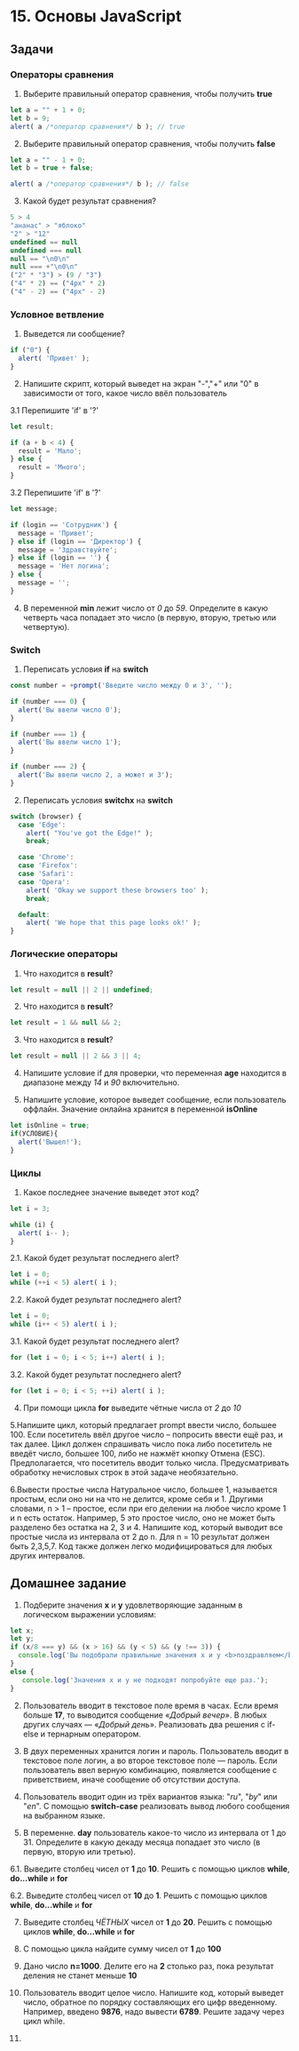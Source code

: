 # 15. Основы JavaScript

## Задачи

### Операторы сравнения

1. Выберите правильный оператор сравнения, чтобы получить **true**
```javascript
let a = "" + 1 + 0;
let b = 9;
alert( a /*оператор сравнения*/ b ); // true
```

2. Выберите правильный оператор сравнения, чтобы получить **false**
```javascript
let a = "" - 1 + 0;
let b = true + false;

alert( a /*оператор сравнения*/ b ); // false
```

3. Какой будет результат сравнения?
```javascript
5 > 4
"ананас" > "яблоко"
"2" > "12"
undefined == null
undefined === null
null == "\n0\n"
null === +"\n0\n"
("2" * "3") > (9 / "3")
("4" * 2) == ("4px" * 2)
("4" - 2) == ("4px" - 2)
```

### Условное ветвление

1. Выведется ли сообщение?
```javascript
if ("0") {
  alert( 'Привет' );
}
```

2. Напишите скрипт, который выведет на экран "-","+" или "0" в зависимости от того, какое число ввёл пользователь

3.1 Перепишите 'if' в '?'
```javascript
let result;

if (a + b < 4) {
  result = 'Мало';
} else {
  result = 'Много';
}
```

3.2 Перепишите 'if' в '?'
```javascript
let message;

if (login == 'Сотрудник') {
  message = 'Привет';
} else if (login == 'Директор') {
  message = 'Здравствуйте';
} else if (login == '') {
  message = 'Нет логина';
} else {
  message = '';
}
```

4. В переменной **min** лежит число от _0_ до _59_. Определите в какую четверть часа попадает это число (в первую, вторую, третью или четвертую).

###  Switch

1. Переписать условия **if** на **switch**
```javascript
const number = +prompt('Введите число между 0 и 3', '');

if (number === 0) {
  alert('Вы ввели число 0');
}

if (number === 1) {
  alert('Вы ввели число 1');
}

if (number === 2) {
  alert('Вы ввели число 2, а может и 3');
}
```

2. Переписать условия **switchx** на **switch**
```javascript
switch (browser) {
  case 'Edge':
    alert( "You've got the Edge!" );
    break;

  case 'Chrome':
  case 'Firefox':
  case 'Safari':
  case 'Opera':
    alert( 'Okay we support these browsers too' );
    break;

  default:
    alert( 'We hope that this page looks ok!' );
}
```

###  Логические операторы

1. Что находится в **result**?
```javascript
let result = null || 2 || undefined;
```

2. Что находится в **result**?
```javascript
let result = 1 && null && 2;
```

3. Что находится в **result**?
```javascript
let result = null || 2 && 3 || 4;
```

4. Напишите условие if для проверки, что переменная **age** находится в диапазоне между _14_ и _90_ включительно.

5. Напишите условие, которое выведет сообщение, если пользователь оффлайн. Значение онлайна хранится в переменной **isOnline**
```javascript
let isOnline = true;
if(УСЛОВИЕ){
  alert('Вышел!');
}
```

### Циклы

1. Какое последнее значение выведет этот код?
```javascript
let i = 3;

while (i) {
  alert( i-- );
}
```

2.1. Какой будет результат последнего alert?
```javascript
let i = 0;
while (++i < 5) alert( i );
```

2.2. Какой будет результат последнего alert?
```javascript
let i = 0;
while (i++ < 5) alert( i );
```

3.1. Какой будет результат последнего alert?
```javascript
for (let i = 0; i < 5; i++) alert( i );
```

3.2. Какой будет результат последнего alert?
```javascript
for (let i = 0; i < 5; ++i) alert( i );
```

4. При помощи цикла **for** выведите чётные числа от _2_ до _10_

5.Напишите цикл, который предлагает prompt ввести число, большее 100. Если посетитель ввёл другое число – попросить ввести ещё раз, и так далее.
Цикл должен спрашивать число пока либо посетитель не введёт число, большее 100, либо не нажмёт кнопку Отмена (ESC).
Предполагается, что посетитель вводит только числа. Предусматривать обработку нечисловых строк в этой задаче необязательно.

6.Вывести простые числа
Натуральное число, большее 1, называется простым, если оно ни на что не делится, кроме себя и 1.
Другими словами, n > 1 – простое, если при его делении на любое число кроме 1 и n есть остаток.
Например, 5 это простое число, оно не может быть разделено без остатка на 2, 3 и 4.
Напишите код, который выводит все простые числа из интервала от 2 до n.
Для n = 10 результат должен быть 2,3,5,7.
Код также должен легко модифицироваться для любых других интервалов.

## Домашнее задание

1. Подберите значения **x** и **y** удовлетворяющие заданным в логическом выражении условиям:
```javascript
let x;
let y;
if (x/8 === y) && (x > 16) && (y < 5) && (y !== 3)) {
  console.log('Вы подобрали правильные значения x и y <b>поздравляем</b>!');
}
else {
   console.log('Значения x и y не подходят попробуйте еще раз.');
}
```

2. Пользователь вводит в текстовое поле время в часах. Если время больше **17**, то выводится сообщение «_Добрый вечер_». В любых других случаях — «_Добрый день_». Реализовать два решения с if-else и тернарным оператором.

3. В двух переменных хранится логин и пароль. Пользователь вводит в текстовое поле логин, а во второе текстовое поле — пароль. Если пользователь ввел верную комбинацию, появляется сообщение с приветствием, иначе сообщение об отсутствии доступа.

4. Пользователь вводит один из трёх вариантов языка: "_ru_", "_by_" или "_en_". С помощью **switch-case** реализовать вывод любого сообщения на выбранном языке.

5. В переменнe. **day** пользователь какое-то число из интервала от 1 до 31. Определите в какую декаду месяца попадает это число (в первую, вторую или третью).

6.1. Выведите столбец чисел от **1** до **10**. Решить с помощью циклов **while**, **do...while** и **for**

6.2. Выведите столбец чисел от **10** до **1**. Решить с помощью циклов **while**, **do...while** и **for**

7. Выведите столбец _ЧЁТНЫХ_ чисел от **1** до **20**. Решить с помощью циклов **while**, **do...while** и **for**

8. С помощью цикла найдите сумму чисел от **1** до **100**

9. Дано число **n=1000**. Делите его на **2** столько раз, пока результат деления не станет меньше **10**

10. Пользователь вводит целое число. Напишите код, который выведет число, обратное по порядку составляющих его цифр введенному. Например, введено **9876**, надо вывести **6789**. Решите задачу через цикл while.

11. 
